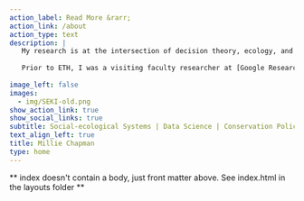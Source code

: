 ```yaml
---
action_label: Read More &rarr;
action_link: /about
action_type: text
description: | 
   My research is at the intersection of decision theory, ecology, and data justice, critically exploring how computational tools can help us develop effective and equitable strategies to meet global biodiversity and climate targets. I'm currently a tenure track assistant professor at [ETH Zürich](https://ethz.ch/en.html) in the [Department of Environmental Systems Science](https://usys.ethz.ch/en/), an expert on the [IPBES Spatial Planning and Connectivity Assessment](https://www.ipbes.net/spatial-planning-assessment), and a lead author on the [North America Biodiversity and Climate Change Assessment](https://www.usgs.gov/programs/climate-adaptation-science-centers/science/biodiversity-and-climate-change-assessment#overview).  More info on my research and group can be found on the [Environmental Policy Lab](https://epl.ethz.ch/) website! Please check out our open [PhD or Postdoc opportunities](https://epl.ethz.ch/the-group/open-positions.html) if you're interested in joining and/or reach out if you just want to jam on ideas!
   
   Prior to ETH, I was a visiting faculty researcher at [Google Research](https://research.google/), a research fellow at the [National Center for Ecological Analysis and Synthesis (NCEAS)](https://www.nceas.ucsb.edu/) and a core team member at [Climate Change AI (CCAI)](https://www.climatechange.ai/). I received my PhD from the University of California Berkeley in the department of [Environmental Science, Policy, and Management (ESPM)](https://ourenvironment.berkeley.edu/). 
   
image_left: false
images:
  - img/SEKI-old.png
show_action_link: true
show_social_links: true
subtitle: Social-ecological Systems | Data Science | Conservation Policy 
text_align_left: true
title: Millie Chapman
type: home
---
```


** index doesn't contain a body, just front matter above.
See index.html in the layouts folder **

